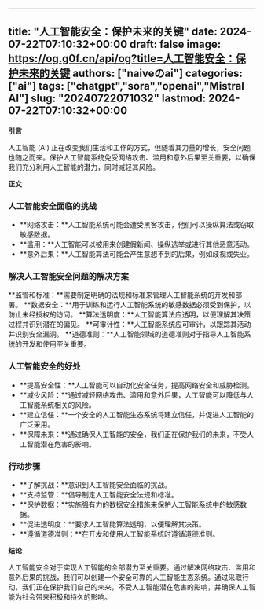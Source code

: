 
---
title: "人工智能安全：保护未来的关键"
date: 2024-07-22T07:10:32+00:00
draft: false
image: https://og.g0f.cn/api/og?title=人工智能安全：保护未来的关键
authors: ["naiveのai"]
categories: ["ai"]
tags: ["chatgpt","sora","openai","Mistral AI"]
slug: "20240722071032"
lastmod: 2024-07-22T07:10:32+00:00
---
**引言**

人工智能 (AI) 正在改变我们生活和工作的方式，但随着其力量的增长，安全问题也随之而来。保护人工智能系统免受网络攻击、滥用和意外后果至关重要，以确保我们充分利用人工智能的潜力，同时减轻其风险。

**正文**

### 人工智能安全面临的挑战

* **网络攻击：**人工智能系统可能会遭受黑客攻击，他们可以操纵算法或窃取敏感数据。
* **滥用：**人工智能可以被用来创建假新闻、操纵选举或进行其他恶意活动。
* **意外后果：**人工智能算法可能会产生意想不到的后果，例如歧视或失业。

### 解决人工智能安全问题的解决方案

**监管和标准：**需要制定明确的法规和标准来管理人工智能系统的开发和部署。
**数据安全：**用于训练和运行人工智能系统的敏感数据必须受到保护，以防止未经授权的访问。
**算法透明度：**人工智能算法应透明，以便理解其决策过程并识别潜在的偏见。
**可审计性：**人工智能系统应可审计，以跟踪其活动并识别安全漏洞。
**道德准则：**人工智能领域的道德准则对于指导人工智能系统的开发和使用至关重要。

### 人工智能安全的好处

* **提高安全性：**人工智能可以自动化安全任务，提高网络安全和威胁检测。
* **减少风险：**通过减轻网络攻击、滥用和意外后果，人工智能可以降低与人工智能系统相关的风险。
* **建立信任：**一个安全的人工智能生态系统将建立信任，并促进人工智能的广泛采用。
* **保障未来：**通过确保人工智能的安全，我们正在保护我们的未来，不受人工智能潜在危害的影响。

### 行动步骤

* **了解挑战：**意识到人工智能安全面临的挑战。
* **支持监管：**倡导制定人工智能安全法规和标准。
* **保护数据：**实施强有力的数据安全措施来保护人工智能系统中的敏感数据。
* **促进透明度：**要求人工智能算法透明，以便理解其决策。
* **遵循道德准则：**在开发和使用人工智能系统时遵循道德准则。

**结论**

人工智能安全对于实现人工智能的全部潜力至关重要。通过解决网络攻击、滥用和意外后果的挑战，我们可以创建一个安全可靠的人工智能生态系统。通过采取行动，我们正在保护我们自己的未来，不受人工智能潜在危害的影响，并确保人工智能为社会带来积极和持久的影响。